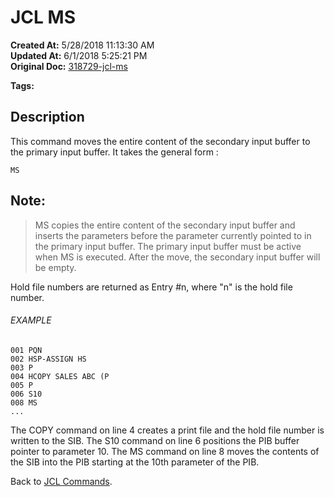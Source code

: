 # JCL MS

**Created At:** 5/28/2018 11:13:30 AM  
**Updated At:** 6/1/2018 5:25:21 PM  
**Original Doc:** [318729-jcl-ms](https://docs.jbase.com/45792-jcl/318729-jcl-ms)  

**Tags:**
<badge text='buffer' vertical='middle' />
<badge text='secondary' vertical='middle' />
<badge text='copy' vertical='middle' />

## Description 

This command moves the entire content of the secondary input buffer to the primary input buffer. It takes the general form :

```
MS
```

## Note: 


> MS copies the entire content of the secondary input buffer and inserts the parameters before the parameter currently pointed to in the primary input buffer. The primary input buffer must be active when MS is executed. After the move, the secondary input buffer will be empty.


Hold file numbers are returned as Entry #n, where "n" is the hold file number.



###### EXAMPLE

```
001 PQN
002 HSP-ASSIGN HS
003 P
004 HCOPY SALES ABC (P
005 P
006 S10
008 MS
...
```

The COPY command on line 4 creates a print file and the hold file number is written to the SIB. The S10 command on line 6 positions the PIB buffer pointer to parameter 10. The MS command on line 8 moves the contents of the SIB into the PIB starting at the 10th parameter of the PIB.

Back to [JCL Commands](jcl-commands).
